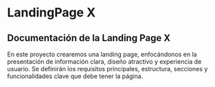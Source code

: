 # LandingPage X

## Documentación de la Landing Page X
En este proyecto crearemos una landing page, enfocándonos en la presentación de información clara, diseño atractivo y experiencia de usuario. Se definirán los requisitos principales, estructura, secciones y funcionalidades clave que debe tener la página.